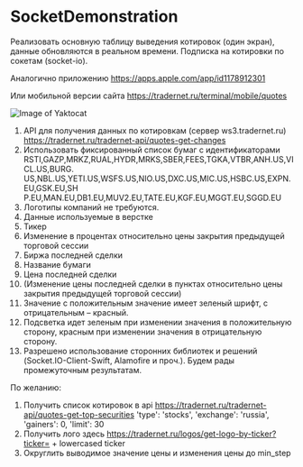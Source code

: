 # SocketDemonstration

Реализовать основную таблицу выведения котировок (один экран), данные обновляются в реальном времени.
Подписка на котировки по сокетам (socket-io).

Аналогично приложению https://apps.apple.com/app/id1178912301

Или мобильной версии сайта https://tradernet.ru/terminal/mobile/quotes

![Image of Yaktocat](https://i.ibb.co/Wz4M1ZD/2020-09-21-21-40-05.png)
1. API для получения данных по котировкам (сервер ws3.tradernet.ru) https://tradernet.ru/tradernet-api/quotes-get-changes
2. Использовать фиксированный список бумаг с идентификаторами
RSTI,GAZP,MRKZ,RUAL,HYDR,MRKS,SBER,FEES,TGKA,VTBR,ANH.US,VICL.US,BURG. US,NBL.US,YETI.US,WSFS.US,NIO.US,DXC.US,MIC.US,HSBC.US,EXPN.EU,GSK.EU,SH P.EU,MAN.EU,DB1.EU,MUV2.EU,TATE.EU,KGF.EU,MGGT.EU,SGGD.EU
3. Логотипы компаний не требуются.
4. Данные используемые в верстке
1. Тикер
2. Изменение в процентах относительно цены закрытия предыдущей торговой сессии
3. Биржа последней сделки
4. Название бумаги
5. Цена последней сделки
6. (Изменение цены последней сделки в пунктах относительно цены закрытия предыдущей торговой сессии)
5. Значение с положительным значение имеет зеленый шрифт, с отрицательным – красный.
6. Подсветка идет зеленым при изменении значения в положительную сторону, красным при изменении значения в отрицательную сторону.
7. Разрешено использование сторонних библиотек и решений (Socket.IO-Client-Swift, Alamofire и проч.).
Будем рады промежуточным результатам.

По желанию:
1. Получить список котировок в api
https://tradernet.ru/tradernet-api/quotes-get-top-securities
'type': 'stocks', 'exchange': 'russia', 'gainers': 0, 'limit': 30 
2. Получить лого здесь
https://tradernet.ru/logos/get-logo-by-ticker?ticker= + lowercased ticker 
3. Округлить выводимое значение цены и изменения цены до min_step
